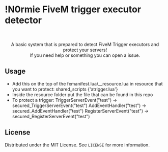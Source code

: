 # !N0rmie FiveM trigger executor detector
<br />
<p align="center">

  <p align="center">
    A basic system that is prepared to detect FiveM Trigger executors and protect your servers!<br>
    If you need help or something you can open a issue.
  </p>
</p>

## Usage

* Add this on the top of the fxmanifest.lua/__resource.lua in resource that you want to protect:
    shared_scripts {'atrigger.lua'}
* Inside the resource folder put the file that can be found in this repo
* To protect a trigger:
    TriggerServerEvent("test")   ->  secured_TriggerServerEvent("test")
    AddEventHandler("test")      ->  secured_AddEventHandler("test")
    RegisterServerEvent("test")  ->  secured_RegisterServerEvent("test")

## License

Distributed under the MIT License. See `LICENSE` for more information.

